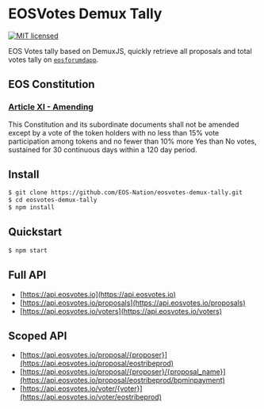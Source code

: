 # EOSVotes Demux Tally

[![MIT licensed](https://img.shields.io/badge/license-MIT-blue.svg)](https://raw.githubusercontent.com/EOS-Nation/eosvotes-demux-tally/master/LICENSE)

EOS Votes tally based on DemuxJS, quickly retrieve all proposals and total votes tally on [`eosforumdapp`](https://github.com/eoscanada/eosio.forum).

## EOS Constitution

### [Article XI - Amending](https://github.com/EOS-Mainnet/governance/blob/master/eosio.system/eosio.system-clause-constitution-rc.md#article-xi---amending)

This Constitution and its subordinate documents shall not be amended except by a vote of the token holders with no less than 15% vote participation among tokens and no fewer than 10% more Yes than No votes, sustained for 30 continuous days within a 120 day period.

## Install

```bash
$ git clone https://github.com/EOS-Nation/eosvotes-demux-tally.git
$ cd eosvotes-demux-tally
$ npm install
```

## Quickstart

```bash
$ npm start
```

## Full API

- [https://api.eosvotes.io](https://api.eosvotes.io)
- [https://api.eosvotes.io/proposals](https://api.eosvotes.io/proposals)
- [https://api.eosvotes.io/voters](https://api.eosvotes.io/voters)

## Scoped API

- [https://api.eosvotes.io/proposal/{proposer}](https://api.eosvotes.io/proposal/eostribeprod)
- [https://api.eosvotes.io/proposal/{proposer}/{proposal_name}](https://api.eosvotes.io/proposal/eostribeprod/bpminpayment)
- [https://api.eosvotes.io/voter/{voter}](https://api.eosvotes.io/voter/eostribeprod)
